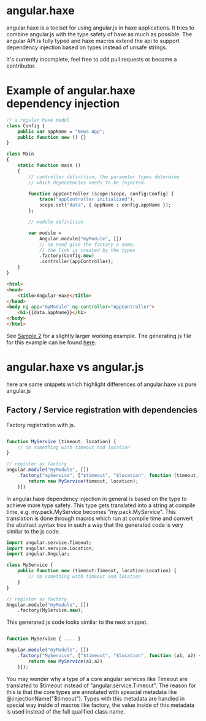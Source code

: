 angular.haxe
============

angular.haxe is a toolset for using angular.js in haxe applications. It tries to combine angular.js with the type safety of haxe as much as possible. The angular API is fully typed and haxe macros extend the api to support dependency injection based on types instead of unsafe strings.

It's currently incomplete, feel free to add pull requests or become a contributor.




# Example of angular.haxe dependency injection

```haxe
// a regular haxe model
class Config {
	public var appName = "News App";
	public function new () {}
}

class Main
{
	static function main ()
	{
		// controller definition, the parameter types determine
		// which dependencies needs to be injected.

		function appController (scope:Scope, config:Config) {
			trace("appController initialized");
			scope.set("data", { appName : config.appName });
		};

		// module definition

		var module =
			Angular.module("myModule", [])
			// no need give the factory a name,
			// the link is created by the types
			.factory(Config.new)
			.controller(appController);
	}
}
```
```html
<html>
<head>
	<title>Angular-Haxe</title>
</head>
<body ng-app="myModule" ng-controller="AppController">
	<h1>{{data.appName}}</h1>
</body>
</html>
```

See [Sample 2](sample/sample-02) for a slightly larger working example. The generating js file for this example can be found [here](sample/sample-02/bin/main.js).

# angular.haxe vs angular.js

here are same snippets which highlight differences of angular.haxe vs pure angular.js

## Factory / Service registration with dependencies

Factory registration with js.

```js

function MyService (timeout, location) {
	// do something with timeout and location
}

// register as factory
angular.module("myModule", [])
	.factory("myService", ["$timeout", "$location", function (timeout, location) {
		return new MyService(timeout, location);
	}])

```
In angular.haxe dependency injection in general is based on the type to achieve more type safety. This type gets translated into a string at compile time, e.g. my.pack.MyService becomes "my.pack.MyService". This translation is done through macros which run at compile time and convert the abstract syntax tree in such a way that the generated code is very similar to the js code.

```haxe
import angular.service.Timeout;
import angular.service.Location;
import angular.Angular;

class MyService {
	public function new (timeout:Timeout, location:Location) {
		// do something with timeout and location
	}
}

// register as factory
Angular.module("myModule", [])
	.factory(MyService.new);
```
This generated js code looks similar to the next snippet.
```js

function MyService { .... }

Angular.module("myModule", [])
	.factory("MyService", ["$timeout", "$location", function (a1, a2) {
		return new MyService(a1,a2)
	}]);
```

You may wonder why a type of a core angular services like Timeout are translated to $timeout instead of "angular.service.Timeout". The reason for this is that the core types are annotated with speacial metadata like @:injectionName("$timeout"). Types with this metadata are handled in special way inside of macros like factory, the value inside of this metadata is used instead of the full qualified class name.



